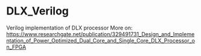# DLX_Verilog
Verilog implementation of DLX processor 
More on:
https://www.researchgate.net/publication/329491731_Design_and_Implementation_of_Power_Optimized_Dual_Core_and_Single_Core_DLX_Processor_on_FPGA
